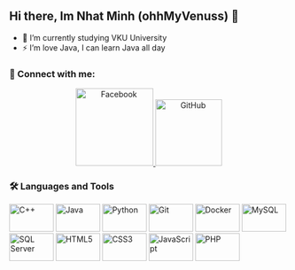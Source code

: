 ## Hi there, Im Nhat Minh (ohhMyVenuss) 👋
- 🔭 I’m currently studying VKU University
- ⚡ I’m love Java, I can learn Java all day
### 🔗 Connect with me:
<p align="center">
  <a href="https://www.facebook.com/nhatminh.huynh.526438">
    <img
      src="https://img.shields.io/badge/Facebook-1877F2?style=flat&logo=facebook&logoColor=white"
      alt="Facebook"
      width="140" />
  </a>
  <a href="https://github.com/ohhMyVenuss">
    <img
      src="https://img.shields.io/badge/GitHub-181717?style=flat&logo=github&logoColor=white"
      alt="GitHub"
      width="120" />
  </a>
</p>


### 🛠️ Languages and Tools
<p>
  <img alt="C++" width="80" height="50" src="https://img.shields.io/badge/C++-00599C?style=flat&logo=c%2B%2B&logoColor=white"/>
  <img alt="Java" width="80" height="50" src="https://img.shields.io/badge/Java-ED8B00?style=flat&logo=java&logoColor=white"/>
  <img alt="Python" width="80" height="50" src="https://img.shields.io/badge/Python-3776AB?style=flat&logo=python&logoColor=white"/>
  <img alt="Git" width="80" height="50" src="https://img.shields.io/badge/Git-F05032?style=flat&logo=git&logoColor=white"/>
  <img alt="Docker"     width="80" height="50" src="https://img.shields.io/badge/Docker-2496ED?style=flat&logo=docker&logoColor=white"/>
<img alt="MySQL"      width="80" height="50" src="https://img.shields.io/badge/MySQL-4479A1?style=flat&logo=mysql&logoColor=white"/>
<img alt="SQL Server" width="80" height="50" src="https://img.shields.io/badge/SQL%20Server-CC2927?style=flat&logo=microsoft-sql-server&logoColor=white"/>
<img alt="HTML5"      width="80" height="50" src="https://img.shields.io/badge/HTML5-E34F26?style=flat&logo=html5&logoColor=white"/>
<img alt="CSS3"       width="80" height="50" src="https://img.shields.io/badge/CSS3-1572B6?style=flat&logo=css3&logoColor=white"/>
<img alt="JavaScript" width="80" height="50" src="https://img.shields.io/badge/JavaScript-F7DF1E?style=flat&logo=javascript&logoColor=black"/>
<img alt="PHP"        width="80" height="50" src="https://img.shields.io/badge/PHP-777BB4?style=flat&logo=php&logoColor=white"/>

</p>




